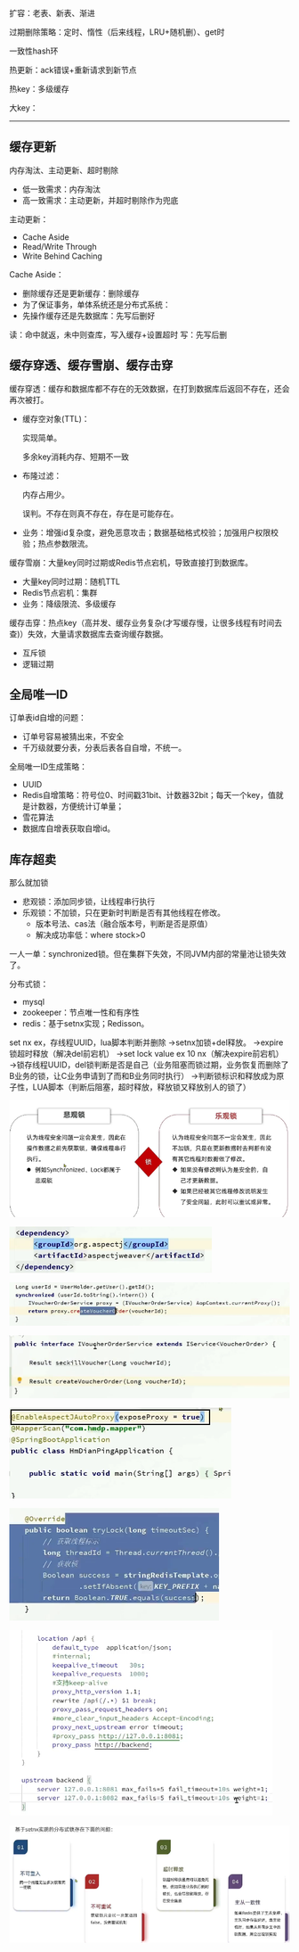 扩容：老表、新表、渐进

过期删除策略：定时、惰性（后来线程，LRU+随机删）、get时

一致性hash环

热更新：ack错误+重新请求到新节点

热key：多级缓存

大key：


---

## 缓存更新
内存淘汰、主动更新、超时剔除

- 低一致需求：内存淘汰
- 高一致需求：主动更新，并超时剔除作为兜底


主动更新：
- Cache Aside 
- Read/Write Through
- Write Behind Caching

Cache Aside：
- 删除缓存还是更新缓存：删除缓存
- 为了保证事务，单体系统还是分布式系统：
- 先操作缓存还是先数据库：先写后删好


读：命中就返，未中则查库，写入缓存+设置超时
写：先写后删

## 缓存穿透、缓存雪崩、缓存击穿

缓存穿透：缓存和数据库都不存在的无效数据，在打到数据库后返回不存在，还会再次被打。
- 缓存空对象(TTL)：
	
	实现简单。

	多余key消耗内存、短期不一致
- 布隆过滤：

	内存占用少。

	误判。不存在则真不存在，存在是可能存在。
- 业务：增强id复杂度，避免恶意攻击；数据基础格式校验；加强用户权限校验；热点参数限流。


缓存雪崩：大量key同时过期或Redis节点宕机，导致直接打到数据库。
- 大量key同时过期：随机TTL
- Redis节点宕机：集群
- 业务：降级限流、多级缓存


缓存击穿：热点key（高并发、缓存业务复杂(才写缓存慢，让很多线程有时间去查)）失效，大量请求数据库去查询缓存数据。
- 互斥锁
- 逻辑过期
## 全局唯一ID

订单表id自增的问题：
- 订单号容易被猜出来，不安全
- 千万级就要分表，分表后表各自自增，不统一。


全局唯一ID生成策略：
- UUID
- Redis自增策略：符号位0、时间戳31bit、计数器32bit；每天一个key，值就是计数器，方便统计订单量；
- 雪花算法
- 数据库自增表获取自增id。

## 库存超卖

那么就加锁
- 悲观锁：添加同步锁，让线程串行执行
- 乐观锁：不加锁，只在更新时判断是否有其他线程在修改。
    - 版本号法、cas法（融合版本号，判断是否是原值）
    - 解决成功率低：where stock>0

一人一单：synchronized锁。但在集群下失效，不同JVM内部的常量池让锁失效了。

分布式锁：
- mysql
- zookeeper：节点唯一性和有序性
- redis：基于setnx实现；Redisson。


set nx ex，存线程UUID，lua脚本判断并删除
→setnx加锁+del释放。
    →expire锁超时释放（解决del前宕机）
    →set lock value ex 10 nx（解决expire前宕机）
    →锁存线程UUID，del锁判断是否是自己（业务阻塞而锁过期，业务恢复而删除了B业务的锁，让C业务申请到了而和B业务同时执行）
    →判断锁标识和释放成为原子性，LUA脚本（判断后阻塞，超时释放，释放锁又释放别人的锁了）


![alt text](../../images/image-76.png)

![alt text](../../images/image-128.png)

![alt text](../../images/image-154.png)

![alt text](../../images/image-155.png)

![alt text](../../images/image-156.png)

![alt text](../../images/image-157.png)

![alt text](../../images/image-158.png)

![alt text](../../images/image-159.png)